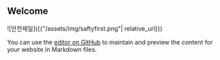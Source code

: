 ## Welcome

![안전제일]({{"/assets/img/saftyfirst.png"| relative_url}})

You can use the [editor on GitHub](https://github.com/mansiksohn/mansiksohn.github.io/edit/master/index.md) to maintain and preview the content for your website in Markdown files.
